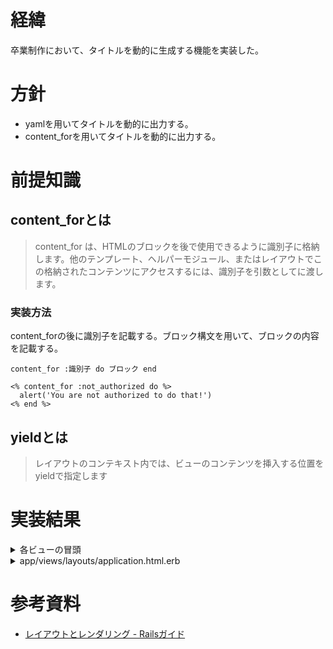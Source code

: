# 経緯
卒業制作において、タイトルを動的に生成する機能を実装した。

# 方針
- yamlを用いてタイトルを動的に出力する。
- content_forを用いてタイトルを動的に出力する。

# 前提知識
## content_forとは
> content_for は、HTMLのブロックを後で使用できるように識別子に格納します。他のテンプレート、ヘルパーモジュール、またはレイアウトでこの格納されたコンテンツにアクセスするには、識別子を引数としてに渡します。

### 実装方法

content_forの後に識別子を記載する。ブロック構文を用いて、ブロックの内容を記載する。

``content_for :識別子 do ブロック end``

```
<% content_for :not_authorized do %>
  alert('You are not authorized to do that!')
<% end %>
```

## yieldとは
> レイアウトのコンテキスト内では、ビューのコンテンツを挿入する位置をyieldで指定します

# 実装結果

<details>

<summary>各ビューの冒頭</summary>

```
<% content_for(:title, t('.title')) %>
```

</details>  

<details>

<summary>app/views/layouts/application.html.erb</summary>

```
    <title><%= yield(:title) || "App" %></title>
```

</details>  

# 参考資料
- [レイアウトとレンダリング - Railsガイド](https://railsguides.jp/layouts_and_rendering.html#%E3%82%A2%E3%82%BB%E3%83%83%E3%83%88%E3%82%BF%E3%82%B0%E3%83%98%E3%83%AB%E3%83%91%E3%83%BC)


